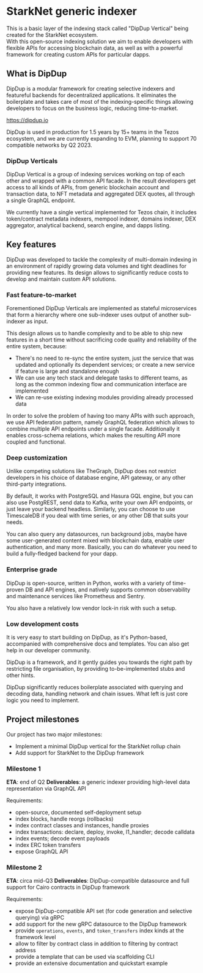 # StarkNet generic indexer

This is a basic layer of the indexing stack called "DipDup Vertical" being created for the StarkNet ecosystem.  
With this open-source indexing solution we aim to enable developers with flexible APIs for accessing blockchain data, as well as with a powerful framework for creating custom APIs for particular dapps.

## What is DipDup

DipDup is a modular framework for creating selective indexers and featureful backends for decentralized applications. It eliminates the boilerplate and takes care of most of the indexing-specific things allowing developers to focus on the business logic, reducing time-to-market.

https://dipdup.io

DipDup is used in production for 1.5 years by 15+ teams in the Tezos ecosystem, and we are currently expanding to EVM, planning to support 70 compatible networks by Q2 2023.

### DipDup Verticals

DipDup Vertical is a group of indexing services working on top of each other and wrapped with a common API facade. In the result developers get access to all kinds of APIs, from generic blockchain account and transaction data, to NFT metadata and aggregated DEX quotes, all through a single GraphQL endpoint.

We currently have a single vertical implemented for Tezos chain, it includes token/contract metadata indexers, mempool indexer, domains indexer, DEX aggregator, analytical backend, search engine, and dapps listing.

## Key features

DipDup was developed to tackle the complexity of multi-domain indexing in an environment of rapidly growing data volumes and tight deadlines for providing new features. Its design allows to significantly reduce costs to develop and maintain custom API solutions.

### Fast feature-to-market

Forementioned DipDup Verticals are implemented as stateful microservices that form a hierarchy where one sub-indexer uses output of another sub-indexer as input.

This design allows us to handle complexity and to be able to ship new features in a short time without sacrificing code quality and reliability of the entire system, because:
- There's no need to re-sync the entire system, just the service that was updated and optionally its dependent services; or create a new service if feature is large and standalone enough
- We can use any tech stack and delegate tasks to different teams, as long as the common indexing flow and communication interface are implemented
- We can re-use existing indexing modules providing already processed data

In order to solve the problem of having too many APIs with such approach, we use API federation pattern, namely GraphQL federation which allows to combine multiple API endpoints under a single facade. Additionally it enables cross-schema relations, which makes the resulting API more coupled and functional.

### Deep customization

Unlike competing solutions like TheGraph, DipDup does not restrict developers in his choice of database engine, API gateway, or any other third-party integrations.

By default, it works with PostgreSQL and Hasura GQL engine, but you can also use PostgREST, send data to Kafka, write your own API endpoints, or just leave your backend headless. Similarly, you can choose to use TimescaleDB if you deal with time series, or any other DB that suits your needs.

You can also query any datasources, run background jobs, maybe have some user-generated content mixed with blockchain data, enable user authentication, and many more. Basically, you can do whatever you need to build a fully-fledged backend for your dapp.

### Enterprise grade

DipDup is open-source, written in Python, works with a variety of time-proven DB and API engines, and natively supports common observability and maintenance services like Prometheus and Sentry.

You also have a relatively low vendor lock-in risk with such a setup.

### Low development costs

It is very easy to start building on DipDup, as it's Python-based, accompanied with comprehensive docs and templates. You can also get help in our developer community.

DipDup is a framework, and it gently guides you towards the right path by restricting file organisation, by providing to-be-implemented stubs and other hints.

DipDup significantly reduces boilerplate associated with querying and decoding data, handling network and chain issues. What left is just core logic you need to implement.

## Project milestones

Our project has two major milestones:
- Implement a minimal DipDup vertical for the StarkNet rollup chain
- Add support for StarkNet to the DipDup framework

### Milestone 1

**ETA**: end of Q2
**Deliverables**: a generic indexer providing high-level data representation via GraphQL API

Requirements:
- open-source, documented self-deployment setup
- index blocks, handle reorgs (rollbacks)
- index contract classes and instances, handle proxies
- index transactions: declare, deploy, invoke, l1_handler; decode calldata
- index events; decode event payloads
- index ERC token transfers
- expose GraphQL API

### Milestone 2

**ETA**: circa mid-Q3
**Deliverables**: DipDup-compatible datasource and full support for Cairo contracts in DipDup framework

Requirements:
- expose DipDup-compatible API set (for code generation and selective querying) via gRPC
- add support for the new gRPC datasource to the DipDup framework
- provide `operations`, `events`, and `token_transfers` index kinds at the framework level
- allow to filter by contract class in addition to filtering by contract address
- provide a template that can be used via scaffolding CLI
- provide an extensive documentation and quickstart example
